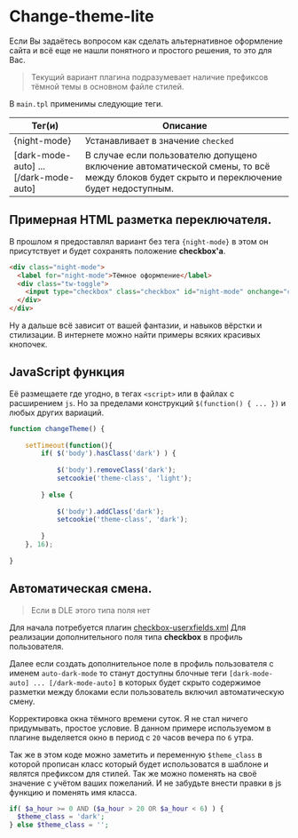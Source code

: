 # Change-theme-lite
Если Вы задаётесь вопросом как сделать альтернативное оформление сайта и всё еще не нашли понятного и простого решения, то это для Вас.

>Текущий вариант плагина подразумевает наличие префиксов тёмной темы в основном файле стилей.

В `main.tpl` применимы следующие теги.

|Тег(и)             | Описание             |
| ----------------- | -------------------- |
| {night-mode}      | Устанавливает в значение `checked` |
| [dark-mode-auto] ... [/dark-mode-auto]  | В случае если пользователю допущено включение автоматической смены, то всё между блоков будет скрыто и переключение будет недоступным. |

## Примерная HTML разметка переключателя.
В прошлом я предоставлял вариант без тега `{night-mode}` в этом он присутствует и будет сохранять положение **checkbox'a**.
```html
<div class="night-mode">
  <label for="night-mode">Тёмное оформление</label>
  <div class="tw-toggle">
    <input type="checkbox" class="checkbox" id="night-mode" onchange="changeTheme();"{night-mode}>
  </div>
</div>
```
Ну а дальше всё зависит от вашей фантазии, и навыков вёрстки и стилизации. В интернете можно найти примеры всяких красивых кнопочек.

## JavaScript функция
Её размещаете где угодно, в тегах `<script>` или в файлах с расширением `js`. Но за пределами конструкций `$(function() { ... })` и любых других вариаций.

```js
function changeTheme() {
	
	setTimeout(function(){	
		if( $('body').hasClass('dark') ) {
			
			$('body').removeClass('dark');
			setcookie('theme-class', 'light');
			
		} else {
			
			$('body').addClass('dark');
			setcookie('theme-class', 'dark');	
			
		}
	}, 16);
	
}
```

## Автоматическая смена.
>Если в DLE этого типа поля нет

Для начала потребуется плагин [checkbox-userxfields.xml](https://github.com/TeraMoune/Different-hacks-DLE#checkbox-userxfieldsxml) Для реализации дополнительного поля типа **checkbox** в профиль пользователя.

Далее если создать дополнительное поле в профиль пользователя с именем `auto-dark-mode` то станут доступны блочные теги 
`[dark-mode-auto] ... [/dark-mode-auto]` в которых будет скрыто содержимое разметки между блоками если пользователь включил автоматическую смену.


Корректировка окна тёмного времени суток. Я не стал ничего придумывать, простое условие. В данном примере используемом в плагине выделяется окно в период с `20` часов вечера по `6` утра.

Так же в этом коде можно заметить и переменную `$theme_class` в которой прописан класс который будет использоватся в шаблоне и являтся префиксом для стилей. Так же можно поменять на своё значение с учётом ваших пожеланий. И не забудьте внести правки в js функцию и поменять имя класса.

```php
if( $a_hour >= 0 AND ($a_hour > 20 OR $a_hour < 6) ) {
  $theme_class = 'dark';
} else $theme_class = '';
```
